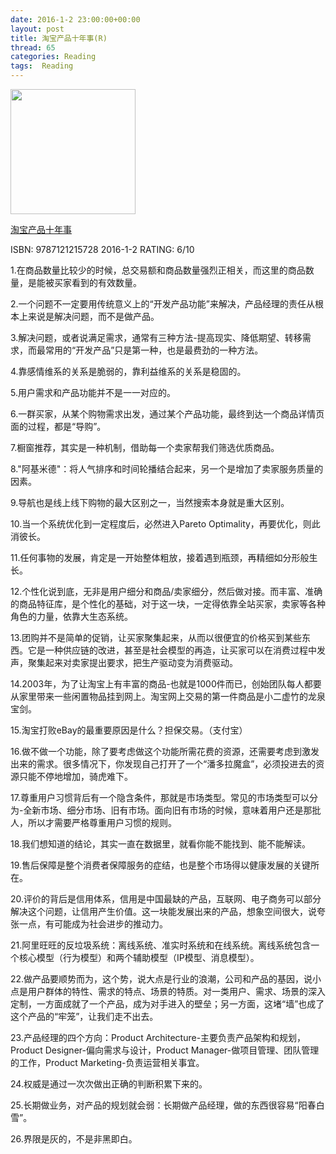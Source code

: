 ```yaml
---
date: 2016-1-2 23:00:00+00:00
layout: post
title: 淘宝产品十年事(R)
thread: 65
categories: Reading
tags:  Reading
---
```


<img src="http://ec4.images-amazon.com/images/I/414k7DbTMYL.jpg" width="200" />

[淘宝产品十年事](http://amzn.to/1mnmuuJ)

ISBN: 9787121215728 2016-1-2 RATING: 6/10

1.在商品数量比较少的时候，总交易额和商品数量强烈正相关，而这里的商品数量，是能被买家看到的有效数量。

2.一个问题不一定要用传统意义上的“开发产品功能”来解决，产品经理的责任从根本上来说是解决问题，而不是做产品。

3.解决问题，或者说满足需求，通常有三种方法-提高现实、降低期望、转移需求，而最常用的“开发产品”只是第一种，也是最费劲的一种方法。

4.靠感情维系的关系是脆弱的，靠利益维系的关系是稳固的。

5.用户需求和产品功能并不是一一对应的。

6.一群买家，从某个购物需求出发，通过某个产品功能，最终到达一个商品详情页面的过程，都是“导购”。

7.橱窗推荐，其实是一种机制，借助每一个卖家帮我们筛选优质商品。

8."阿基米德"：将人气排序和时间轮播结合起来，另一个是增加了卖家服务质量的因素。

9.导航也是线上线下购物的最大区别之一，当然搜索本身就是重大区别。

10.当一个系统优化到一定程度后，必然进入Pareto Optimality，再要优化，则此消彼长。

11.任何事物的发展，肯定是一开始整体粗放，接着遇到瓶颈，再精细如分形般生长。

12.个性化说到底，无非是用户细分和商品/卖家细分，然后做对接。而丰富、准确的商品特征库，是个性化的基础，对于这一块，一定得依靠全站买家，卖家等各种角色的力量，依靠大生态系统。

13.团购并不是简单的促销，让买家聚集起来，从而以很便宜的价格买到某些东西。它是一种供应链的改进，甚至是社会模型的再造，让买家可以在消费过程中发声，聚集起来对卖家提出要求，把生产驱动变为消费驱动。

14.2003年，为了让淘宝上有丰富的商品-也就是1000件而已，创始团队每人都要从家里带来一些闲置物品挂到网上。淘宝网上交易的第一件商品是小二虚竹的龙泉宝剑。

15.淘宝打败eBay的最重要原因是什么？担保交易。（支付宝）

16.做不做一个功能，除了要考虑做这个功能所需花费的资源，还需要考虑到激发出来的需求。很多情况下，你发现自己打开了一个“潘多拉魔盒”，必须投进去的资源只能不停地增加，骑虎难下。

17.尊重用户习惯背后有一个隐含条件，那就是市场类型。常见的市场类型可以分为-全新市场、细分市场、旧有市场。面向旧有市场的时候，意味着用户还是那批人，所以才需要严格尊重用户习惯的规则。

18.我们想知道的结论，其实一直在数据里，就看你能不能找到、能不能解读。

19.售后保障是整个消费者保障服务的症结，也是整个市场得以健康发展的关键所在。

20.评价的背后是信用体系，信用是中国最缺的产品，互联网、电子商务可以部分解决这个问题，让信用产生价值。这一块能发展出来的产品，想象空间很大，说夸张一点，有可能成为社会进步的推动力。

21.阿里旺旺的反垃圾系统：离线系统、准实时系统和在线系统。离线系统包含一个核心模型（行为模型）和两个辅助模型（IP模型、消息模型）。

22.做产品要顺势而为，这个势，说大点是行业的浪潮，公司和产品的基因，说小点是用户群体的特性、需求的特点、场景的特质。对一类用户、需求、场景的深入定制，一方面成就了一个产品，成为对手进入的壁垒；另一方面，这堵“墙”也成了这个产品的“牢笼”，让我们走不出去。

23.产品经理的四个方向：Product Architecture-主要负责产品架构和规划，Product Designer-偏向需求与设计，Product Manager-做项目管理、团队管理的工作，Product Marketing-负责运营相关事宜。

24.权威是通过一次次做出正确的判断积累下来的。

25.长期做业务，对产品的规划就会弱：长期做产品经理，做的东西很容易“阳春白雪”。

26.界限是灰的，不是非黑即白。
